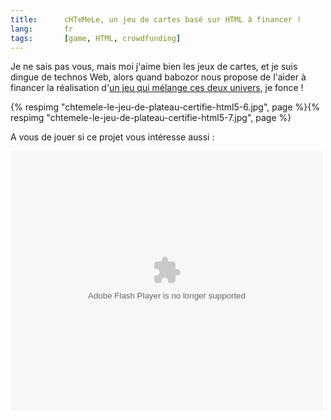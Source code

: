 ```yaml
---
title:      cHTeMeLe, un jeu de cartes basé sur HTML à financer !
lang:       fr
tags:       [game, HTML, crowdfunding]
---
```


Je ne sais pas vous, mais moi j'aime bien les jeux de cartes, et je suis dingue de technos Web, alors quand babozor nous propose de l'aider à financer la réalisation d'[un jeu qui mélange ces deux univers](http://www.lagrottedubarbu.com/2012/09/11/chtemele-le-jeu-de-plateau-certifie-html5/), je fonce !

{% respimg "chtemele-le-jeu-de-plateau-certifie-html5-6.jpg", page %}{% respimg "chtemele-le-jeu-de-plateau-certifie-html5-7.jpg", page %}

A vous de jouer si ce projet vous intéresse aussi :

<object width="500" height="415"><param name="movie" value="http://static.ulule.me/site/img/widget.swf"></param><param name="flashvars" value="src=http://fr.ulule.com/chtemele/widget.xml"></param><param name="wmode" value="transparent"></param><param name="allowFullScreen" value="true"></param><param name="allowscriptaccess" value="always"></param><embed src="http://static.ulule.me/site/img/widget.swf" flashvars="src=http://fr.ulule.com/chtemele/widget.xml" type="application/x-shockwave-flash" allowscriptaccess="always" allowfullscreen="true" wmode="transparent" width="500" height="415"></embed></object>
